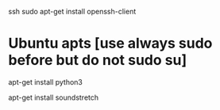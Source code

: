 ssh
sudo apt-get install openssh-client


# Ubuntu apts [use always sudo before but do not sudo su]
apt-get install python3

apt-get install soundstretch